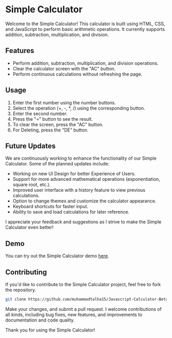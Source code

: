 # Simple Calculator

Welcome to the Simple Calculator! This calculator is built using HTML, CSS, and JavaScript to perform basic arithmetic operations. It currently supports addition, subtraction, multiplication, and division.

## Features
- Perform addition, subtraction, multiplication, and division operations.
- Clear the calculator screen with the "AC" button.
- Perform continuous calculations without refreshing the page.

## Usage
1. Enter the first number using the number buttons.
2. Select the operation (+, -, *, /) using the corresponding button.
3. Enter the second number.
4. Press the "=" button to see the result.
5. To clear the screen, press the "AC" button.
6. For Deleting, press the "DE" button.

## Future Updates
We are continuously working to enhance the functionality of our Simple Calculator. Some of the planned updates include:
- Working on new UI Design for better Experience of Users.
- Support for more advanced mathematical operations (exponentiation, square root, etc.).
- Improved user interface with a history feature to view previous calculations.
- Option to change themes and customize the calculator appearance.
- Keyboard shortcuts for faster input.
- Ability to save and load calculations for later reference.

I appreciate your feedback and suggestions as I strive to make the Simple Calculator even better!

## Demo
You can try out the Simple Calculator demo [here](https://muhammadtalha15.github.io/Javascript-Calculator-Beta/).

## Contributing
If you'd like to contribute to the Simple Calculator project, feel free to fork the repository.
``` bash
git clone https://github.com/muhammadtalha15/Javascript-Calculator-Beta.git
```
Make your changes, and submit a pull request. I welcome contributions of all kinds, including bug fixes, new features, and improvements to documentation and code quality.

Thank you for using the Simple Calculator!
